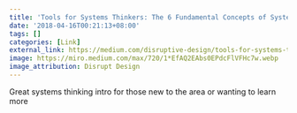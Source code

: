 ```yaml
---
title: 'Tools for Systems Thinkers: The 6 Fundamental Concepts of Systems Thinking'
date: '2018-04-16T00:21:13+08:00'
tags: []
categories: [Link]
external_link: https://medium.com/disruptive-design/tools-for-systems-thinkers-the-6-fundamental-concepts-of-systems-thinking-379cdac3dc6a
image: https://miro.medium.com/max/720/1*EfAQ2EAbs0EPdcFlVFHc7w.webp
image_attribution: Disrupt Design
---
```

Great systems thinking intro for those new to the area or wanting to learn more

